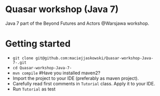 Quasar workshop (Java 7)
=======================

Java 7 part of the Beyond Futures and Actors @Warsjawa workshop.

Getting started
===============

* `git clone git@github.com:maciejjaskowski/Quasar-workshop-Java-7-.git`
* `cd Quasar-workshop-Java-7-`
* `mvn compile` #Have you installed maven2?
* Import the project to your IDE (preferably as maven project).
* Carefully read first comments in `Tutorial` class. Apply it to your IDE.
* Run `Tutorial` as test
